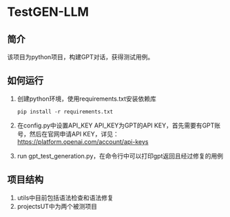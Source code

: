 # TestGEN-LLM

## 简介
该项目为python项目，构建GPT对话，获得测试用例。

## 如何运行
1. 创建python环境，使用requirements.txt安装依赖库

   ```pip install -r requirements.txt```
2. 在config.py中设置API_KEY 
   API_KEY为GPT的API KEY，首先需要有GPT账号，然后在官网申请API KEY，详见：
   https://platform.openai.com/account/api-keys
3. run gpt_test_generation.py，在命令行中可以打印gpt返回且经过修复的用例

## 项目结构
1. utils中目前包括语法检查和语法修复
2. projectsUT中为两个被测项目